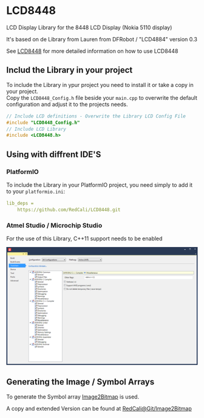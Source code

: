 # LCD8448

LCD Display Library for the 8448 LCD Display (Nokia 5110 display)

It's based on de Library from Lauren from DFRobot / "LCD4884" version 0.3

See [LCD8448](https://github.com/RedCali/LCD8448.git) for more detailed information on how to use LCD8448

## Includ the Library in your project

To include the Library in ypur project you need to install it or take a copy in your project.  
Copy the `LCD8448_Config.h` file beside your `main.cpp` to overwrite the default configuration and adjust it to the projects needs.

```cpp
// Include LCD definitions - Overwrite the Library LCD Config File
#include "LCD8448_Config.h"
// Include LCD Library
#include <LCD8448.h>
```

## Using with diffrent IDE'S

### PlatformIO

To include the Library in your PlatformIO project, you need simply to add it to your `platformio.ini`:

```yaml
lib_deps =
    https://github.com/RedCali/LCD8448.git
```

### Atmel Studio / Microchip Studio

For the use of this Library, C++11 support needs to be enabled

![Enable C++ Support](Docu/AtmelStudioProjectSettings.png)

## Generating the Image / Symbol Arrays

To generate the Symbol array [Image2Bitmap](https://github.com/FoxExe/Image2Bitmap) is used.

A copy and extended Version can be found at [RedCali@Git/Image2Bitmap](https://github.com/RedCali/Image2Bitmap)
